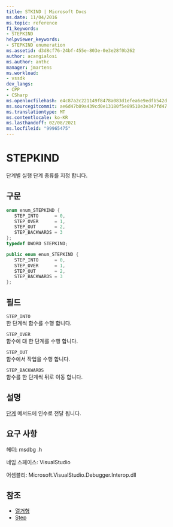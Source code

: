 ```yaml
---
title: STKIND | Microsoft Docs
ms.date: 11/04/2016
ms.topic: reference
f1_keywords:
- STEPKIND
helpviewer_keywords:
- STEPKIND enumeration
ms.assetid: d3d8cf76-24bf-455e-803e-0e3e28f0b262
author: acangialosi
ms.author: anthc
manager: jmartens
ms.workload:
- vssdk
dev_langs:
- CPP
- CSharp
ms.openlocfilehash: e4c87a2c221149f8478a083d1efea6e9edfb542d
ms.sourcegitcommit: ae6d47b09a439cd0e13180f5e89510e3e347fd47
ms.translationtype: MT
ms.contentlocale: ko-KR
ms.lasthandoff: 02/08/2021
ms.locfileid: "99965475"
---
```

# <a name="stepkind"></a>STEPKIND
단계별 실행 단계 종류를 지정 합니다.

## <a name="syntax"></a>구문

```cpp
enum enum_STEPKIND { 
   STEP_INTO      = 0,
   STEP_OVER      = 1,
   STEP_OUT       = 2,
   STEP_BACKWARDS = 3
};
typedef DWORD STEPKIND;
```

```csharp
public enum enum_STEPKIND { 
   STEP_INTO      = 0,
   STEP_OVER      = 1,
   STEP_OUT       = 2,
   STEP_BACKWARDS = 3
};
```

## <a name="fields"></a>필드
 `STEP_INTO`\
 한 단계씩 함수를 수행 합니다.

 `STEP_OVER`\
 함수에 대 한 단계를 수행 합니다.

 `STEP_OUT`\
 함수에서 작업을 수행 합니다.

 `STEP_BACKWARDS`\
 함수를 한 단계씩 뒤로 이동 합니다.

## <a name="remarks"></a>설명
 [단계](../../../extensibility/debugger/reference/idebugprocess3-step.md) 메서드에 인수로 전달 됩니다.

## <a name="requirements"></a>요구 사항
 헤더: msdbg .h

 네임 스페이스: VisualStudio

 어셈블리: Microsoft.VisualStudio.Debugger.Interop.dll

## <a name="see-also"></a>참조
- [열거형](../../../extensibility/debugger/reference/enumerations-visual-studio-debugging.md)
- [Step](../../../extensibility/debugger/reference/idebugprocess3-step.md)

